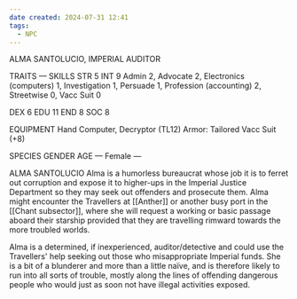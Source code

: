 ```yaml
---
date created: 2024-07-31 12:41
tags:
  - NPC
---
```


ALMA SANTOLUCIO, IMPERIAL AUDITOR

TRAITS — SKILLS
STR 5 INT 9 Admin 2, Advocate 2,
Electronics (computers) 1,
Investigation 1, Persuade 1,
Profession (accounting) 2,
Streetwise 0, Vacc Suit 0

DEX 6 EDU 11
END 8 SOC 8

EQUIPMENT Hand Computer, Decryptor (TL12)
Armor: Tailored Vacc Suit (+8)

SPECIES GENDER AGE
— Female —

ALMA SANTOLUCIO
Alma is a humorless bureaucrat whose job it is to ferret out corruption and expose it to higher-ups in the Imperial Justice Department so they may seek out offenders and prosecute them. Alma might encounter the Travellers at [[Anther]] or another busy port in the [[Chant subsector]], where she will request a working or basic passage aboard their starship provided that they are travelling rimward towards the more troubled worlds.

Alma is a determined, if inexperienced, auditor/detective and could use the Travellers' help seeking out those who misappropriate Imperial funds. She is a bit of a blunderer and more than a little naïve, and is therefore likely to run into all sorts of trouble, mostly along the lines of offending dangerous people who would just as soon not have illegal activities exposed.
